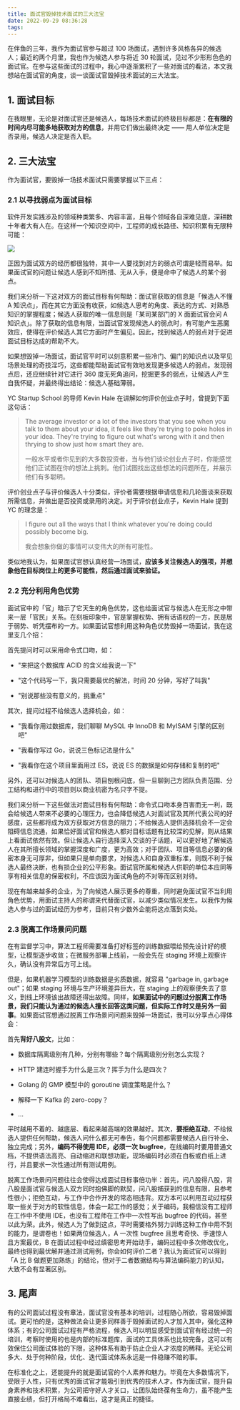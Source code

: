 ```yaml
---
title: 面试官毁掉技术面试的三大法宝
date: 2022-09-29 08:36:28
tags:
---
```


在伴鱼的三年，我作为面试官参与超过 100 场面试，遇到许多风格各异的候选人；最近的两个月里，我也作为候选人参与将近 30 轮面试，见过不少形形色色的面试官。在参与这些面试的过程中，我心中逐渐累积了一些对面试的看法，本文我想站在面试官的角度，谈一谈面试官毁掉技术面试的三大法宝。

<!--more-->

## 1. 面试目标

在我眼里，无论是对面试官还是候选人，每场技术面试的终极目标都是：**在有限的时间内尽可能多地获取对方的信息**，并用它们做出最终决定 —— 用人单位决定是否录用，候选人决定是否入职。

## 2. 三大法宝

作为面试官，要毁掉一场技术面试只需要掌握以下三点：

### 2.1 以寻找弱点为面试目标

软件开发实践涉及的领域种类繁多、内容丰富，且每个领域各自深难见底，深耕数十年者大有人在。在这样一个知识空间中，工程师的成长路径、知识积累有无限种可能：

![](./choices.jpeg)

正因为面试双方的经历都很独特，其中一人要找到对方的弱点可谓是轻而易举。如果面试官的问题让候选人感到不知所措、无从入手，便是命中了候选人的某个弱点。

我们来分析一下这对双方的面试目标有何帮助：面试官获取的信息是「候选人不懂 A 知识点」，而在其它方面没有收获，如候选人思考的角度、表达的方式、对熟悉知识的掌握程度；候选人获取的唯一信息则是「某司某部门的 X 面面试官会问 A 知识点」。除了获取的信息有限，当面试官发现候选人的弱点时，有可能产生恶魔效应，使得在评价候选人其它方面时产生偏见。因此，找到候选人的弱点对于促进面试目标达成的帮助不大。

如果想毁掉一场面试，面试官平时可以刻意积累一些冷门、偏门的知识点以及罕见场景处理的奇技淫巧，这些都能帮助面试官有效地发现更多候选人的弱点。发现弱点后，还应继续针对它进行 360 度无死角追问，挖掘更多的弱点，让候选人产生自我怀疑，并最终得出结论：候选人基础薄弱。

YC Startup School 的导师 Kevin Hale 在讲解如何评价创业点子时，曾提到下面这句话：

> The average investor or a lot of the investors that you see when you talk to them about your idea, it feels like they're trying to poke holes in your idea. They're trying to figure out what's wrong with it and then thrying to show just how smart they are.
> 
> 一般水平或者你见到的大多数投资者，当与他们谈论创业点子时，你能感觉他们正试图在你的想法上挑刺。他们试图找出这些想法的问题所在，并展示他们有多聪明。

评价创业点子与评价候选人十分类似，评价者需要根据申请信息和几轮面谈来获取所需信息，并做出是否投资或录用的决定。对于评价创业点子，Kevin Hale 提到 YC 的理念是：

> I figure out all the ways that I think whatever you're doing could possibly become big.
> 
> 我会想象你做的事情可以变伟大的所有可能性。

类似地我认为，如果面试官想认真经营一场面试，**应该多关注候选人的强项，并想象他在目标岗位上的更多可能性，然后通过面试来验证。** 

### 2.2 充分利用角色优势

面试官中的「官」暗示了它天生的角色优势，这也给面试官与候选人在无形之中带来一层「官民」关系。在刻板印象中，官是掌握权势、拥有话语权的一方，民是居于弱势、听凭摆布的一方。如果面试官想利用这种角色优势毁掉一场面试，我在这里支几个招：

首先提问时可以采用命令式口吻，如：

* "来把这个数据库 ACID 的含义给我说一下"

* "这个代码写一下，我只需要最优的解法，时间 20 分钟，写好了叫我"

* "别说那些没有意义的，挑重点"

其次，提问过程不给候选人选择机会，如：

* "我看你用过数据库，我们聊聊 MySQL 中 InnoDB 和 MyISAM 引擎的区别吧"

* "我看你写过 Go，说说三色标记法是什么"

* "我看你在这个项目里面用过 ES，说说 ES 的数据是如何存储和复制的吧"

另外，还可以对候选人的团队、项目刨根问底，但一旦聊到己方团队负责范围、分工结构和进行中的项目则以商业机密为名只字不提。

我们来分析一下这些做法对面试目标有何帮助：命令式口吻本身百害而无一利，既会给候选人带来不必要的心理压力，也会降低候选人对面试官及其所代表公司的好感度，这些都将成为双方获取对方信息的阻力；不给候选人提供选择机会不一定会阻碍信息流通，如果恰好面试官和候选人都对目标话题有比较深的见解，则从结果上看面试依然有效。但让候选人自行选择深入交谈的子话题，可以更好地了解候选人在其所擅长领域的掌握深度和广度，更为高效；对于团队、项目等信息必要的保密本身无可厚非，但如果只是单向要求，对候选人和自身双重标准，则既不利于候选人最终决断，也有损企业的公平形象。面试官所属和候选人供职的单位本应同等享有相关信息的保密权利，不应该因为面试角色的不对等而区别对待。

现在有越来越多的企业，为了向候选人展示更多的尊重，同时避免面试官不当利用角色优势，用面试主持人的称谓来代替面试官，以减少类似情况发生。以我作为候选人参与过的面试经历为参考，目前只有少数外企能将这点落到实处。

### 2.3 脱离工作场景问问题

在有监督学习中，算法工程师需要准备打好标签的训练数据喂给预先设计好的模型，让模型逐步收敛；在微服务部署上线前，一般会先在 staging 环境上观察许久，确认没有异常后方可上线。

但是，如果机器学习模型的训练数据是劣质数据，就容易 "garbage in, garbage out"；如果 staging 环境与生产环境差异巨大，在 staging 上的观察便失去了意义，到线上环境该出故障还得出故障。同样，**如果面试中的问题过分脱离工作场景，我们只能认为通过的候选人擅长回答这类问题，但实际工作时又是另外一回事**。如果面试官想通过脱离工作场景问问题来毁掉一场面试，我可以分享点心得体会：

首先**背好八股文**，比如：

* 数据库隔离级别有几种，分别有哪些？每个隔离级别分别怎么实现？

* HTTP 建连时握手为什么是三次？挥手为什么是四次？

* Golang 的 GMP 模型中的 goroutine 调度策略是什么？

* 解释一下 Kafka 的 zero-copy？

* ...

平时越用不着的、越底层、看起来越高端的效果越好。其次，**要拒绝互动**，不给候选人提供任何帮助，候选人问什么都无可奉告，每个问题都需要候选人自行补全、独立完成；另外，**编码不得使用 IDE，必须一次 bugfree**，在线编码时要用普通文档，不提供语法高亮、自动缩进和联想功能，现场编码时必须在白板或白纸上进行，并且要求一次性通过所有测试用例。

脱离工作场景问问题往往会使得达成面试目标事倍功半：首先，问八股得八股，背八股是面试官与候选人双方同时抱佛脚的默契，问八股捕获到的信息有限，且参考性很小；拒绝互动，与工作中合作开发的常态相违背。双方本可以利用互动过程获取一些关于对方的软性信息，体会一起工作的感觉；关于编码，我相信没有工程师在工作中不使用 IDE，也没有工程师在工作中一次性写出 bugfree 的代码，甚至以此为荣。此外，候选人为了做到这点，平时需要格外努力训练这种工作中用不到的能力，是谓卷也！如果两位候选人，A 一次性 bugfree 且思考奇快、手速惊人且方案最优，B 在面试过程中经过缜密思考开始动手，编码过程中多次修改优化，最终也得到最优解并通过测试用例，你会如何评价二者？我认为面试官可以得到「A 比 B 做题更加熟练」的结论，但对于二者数据结构与算法编码能力的认知，大致不会有显著区别。

## 3. 尾声

有的公司面试过程没有章法，面试官没有基本的培训，过程随心所欲，容易毁掉面试。更可怕的是，这种做法会让更多同样善于毁掉面试的人才加入其中，强化这种体系；有的公司面试过程有严格流程，候选人可以明显感受到面试官有经过统一的培训，考察时使用的也是内部的标准题库，面试的工具体系也比较完备，这可以有效保住公司面试体验的下限，这种体系有助于防止企业人才浓度的稀释。无论公司多大、处于何种阶段，优化、迭代面试体系永远是一件稳赚不赔的事。

在标准化之上，还能提升的就是面试官的个人素养和魅力。毕竟在大多数情况下，受限于人性，只有优秀的面试官才能吸引到优秀的技术人才。作为面试官，提升自身素养和技术积累，为公司把守好人才关口，让团队始终葆有生命力，虽不能产生直接业绩，但打开格局不难看出，这才是真正的捷径。
